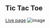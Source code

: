 ## Tic Tac Toe
[Live page](https://eshanpokhrel.github.io/TicTacToe/)
![image](https://github.com/Eshanpokhrel/TicTacToe/assets/109594115/55277076-cfa0-453b-b79f-4e853d970da3)
